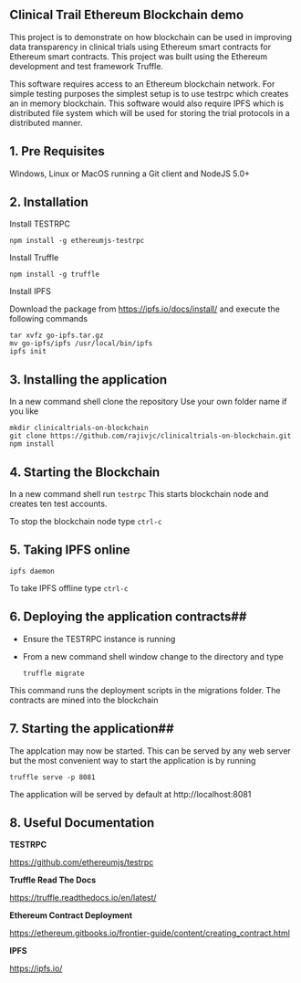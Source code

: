 ## Clinical Trail Ethereum Blockchain demo

This project is to demonstrate on how blockchain can be used in improving data transparency in clinical trials using Ethereum smart contracts for Ethereum smart contracts. 
This project was built using the Ethereum development and test framework Truffle. 

This software requires access to an Ethereum blockchain network. For simple testing purposes the simplest setup
is to use testrpc which creates an in memory blockchain. This software would also require IPFS which is distributed file system which will be used for storing the trial protocols
in a distributed manner.

## 1. Pre Requisites
Windows, Linux or MacOS running a Git client and NodeJS 5.0+


## 2. Installation

Install TESTRPC

    npm install -g ethereumjs-testrpc

Install Truffle
    
    npm install -g truffle


Install IPFS 

Download the package from https://ipfs.io/docs/install/ and execute the following commands

	tar xvfz go-ipfs.tar.gz
	mv go-ipfs/ipfs /usr/local/bin/ipfs
	ipfs init

	
## 3. Installing the application

In a new command shell clone the repository
Use your own folder name if you like
	
	mkdir clinicaltrials-on-blockchain
	git clone https://github.com/rajivjc/clinicaltrials-on-blockchain.git
	npm install

## 4. Starting the Blockchain
In a new command shell run 
	```
	testrpc
	```
This starts blockchain node and creates ten test accounts.

To stop the blockchain node type ```ctrl-c```

## 5. Taking IPFS online

	ipfs daemon

To take IPFS offline type ```ctrl-c```

## 6. Deploying the application contracts##
* Ensure the TESTRPC instance is running

* From a new command shell window change to the directory and type
    ```
    truffle migrate
    ```

This command runs the deployment scripts in the migrations folder. The contracts are mined into the blockchain


## 7. Starting the application##

The applcation may now be started. This can be served by any web server but the most convenient way to start the application is by running
	
	truffle serve -p 8081

The application will be served by default at http://localhost:8081



## 8. Useful Documentation

**TESTRPC**

https://github.com/ethereumjs/testrpc

**Truffle Read The Docs**

https://truffle.readthedocs.io/en/latest/

**Ethereum Contract Deployment**

https://ethereum.gitbooks.io/frontier-guide/content/creating_contract.html

**IPFS**

https://ipfs.io/
